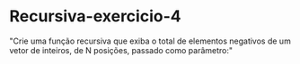 # Recursiva-exercicio-4
"Crie uma função recursiva que exiba o total de elementos negativos de um vetor de inteiros, de N posições, passado como parâmetro:"
